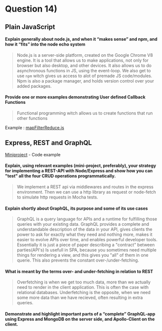 # Question 14)
## Plain JavaScript

#### Explain generally about node.js, and when it “makes sense” and npm, and how it “fits” into the node echo system
>Node.js is a server-side platform, created on the Google Chrome V8 engine. It is a tool that allows us to make applications, not only for browser but also desktop, and other devices. It also allows us to do asynchronous functions in JS, using the event-loop.
>We also get to use `npm` witch gives us access to alot of premade JS code/modules. Npm is also a package manager, and holds version control over your added packages. 

#### Provide one or more examples demonstrating User defined Callback Functions
>Functional programming witch allows us to create functions that run other functions

Example : [mapFilterReduce.js](../mapFilterReduce.js)

## Express, REST and GraphQL
[Miniproject](https://github.com/Stani2980/miniProjectJS) -  Code example

#### Explain, using relevant examples (mini-project, preferably), your strategy for implementing a REST-API with Node/Express and show how you can "test" all the four CRUD operations programmatically.
> We implement a REST api via middlewares and routes in the express environment. Then we can use a http library as request or node-fetch to simulate http requests in Mocha tests.

#### Explain shortly about GraphQL, its purpose and some of its use cases
>GraphQL is a query language for APIs and a runtime for fulfilling those queries with your existing data. GraphQL provides a complete and understandable description of the data in your API, gives clients the power to ask for exactly what they need and nothing more, makes it easier to evolve APIs over time, and enables powerful developer tools.
>Essentially it is just a piece of paper describing a "contract" between parties(API's)
>Is usefull in SPA, because you sometimes need multiple things for rendering a view, and this gives you "all" of them in one querie. This also prevents the constant over-/under-fetching.

#### What is meant by the terms over- and under-fetching in relation to REST
>Overfetching is when we get too much data, more than we actually need to render in the client application. This is often the case with relational databases.
>Underfetching is the opposite, when we need some more data than we have recieved, often resulting in extra queries.

#### Demonstrate and highlight important parts of a “complete” GraphQL-app using Express and MongoDB on the server side, and Apollo-Client on the client.